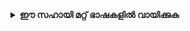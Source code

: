 <!-- Do not translate this -->
<details>
<summary>
<strong> ഈ സഹായി മറ്റ് ഭാഷകളിൽ വായിക്കുക </strong>
</summary>
    <ul>
        <li><a href="./README.md"> My name is Kyaw San Maung, I am from Myanmar </a></li>
    </ul>
</details>
<!-- Do not translate this -->